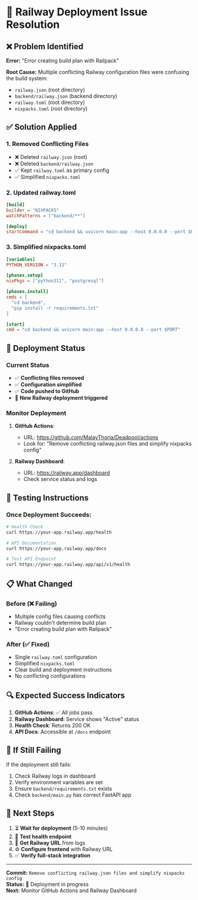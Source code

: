 # 🔧 Railway Deployment Issue Resolution

## ❌ Problem Identified

**Error:** "Error creating build plan with Railpack"

**Root Cause:** Multiple conflicting Railway configuration files were confusing the build system:
- `railway.json` (root directory)
- `backend/railway.json` (backend directory) 
- `railway.toml` (root directory)
- `nixpacks.toml` (root directory)

## ✅ Solution Applied

### 1. **Removed Conflicting Files**
- ❌ Deleted `railway.json` (root)
- ❌ Deleted `backend/railway.json`
- ✅ Kept `railway.toml` as primary config
- ✅ Simplified `nixpacks.toml`

### 2. **Updated railway.toml**
```toml
[build]
builder = "NIXPACKS"
watchPatterns = ["backend/**"]

[deploy]
startCommand = "cd backend && uvicorn main:app --host 0.0.0.0 --port $PORT"
```

### 3. **Simplified nixpacks.toml**
```toml
[variables]
PYTHON_VERSION = "3.11"

[phases.setup]
nixPkgs = ["python311", "postgresql"]

[phases.install]
cmds = [
  "cd backend",
  "pip install -r requirements.txt"
]

[start]
cmd = "cd backend && uvicorn main:app --host 0.0.0.0 --port $PORT"
```

## 🚀 Deployment Status

### Current Status
- ✅ **Conflicting files removed**
- ✅ **Configuration simplified**
- ✅ **Code pushed to GitHub**
- 🔄 **New Railway deployment triggered**

### Monitor Deployment

1. **GitHub Actions**:
   - URL: https://github.com/MalayThoria/Deadpool/actions
   - Look for: "Remove conflicting railway.json files and simplify nixpacks config"

2. **Railway Dashboard**:
   - URL: https://railway.app/dashboard
   - Check service status and logs

## 🧪 Testing Instructions

### Once Deployment Succeeds:

```bash
# Health Check
curl https://your-app.railway.app/health

# API Documentation
curl https://your-app.railway.app/docs

# Test API Endpoint
curl https://your-app.railway.app/api/v1/health
```

## 📋 What Changed

### Before (❌ Failing)
- Multiple config files causing conflicts
- Railway couldn't determine build plan
- "Error creating build plan with Railpack"

### After (✅ Fixed)
- Single `railway.toml` configuration
- Simplified `nixpacks.toml`
- Clear build and deployment instructions
- No conflicting configurations

## 🔍 Expected Success Indicators

1. **GitHub Actions**: ✅ All jobs pass
2. **Railway Dashboard**: Service shows "Active" status
3. **Health Check**: Returns 200 OK
4. **API Docs**: Accessible at `/docs` endpoint

## 🚨 If Still Failing

If the deployment still fails:

1. Check Railway logs in dashboard
2. Verify environment variables are set
3. Ensure `backend/requirements.txt` exists
4. Check `backend/main.py` has correct FastAPI app

## 📝 Next Steps

1. ⏳ **Wait for deployment** (5-10 minutes)
2. 🧪 **Test health endpoint**
3. 🔗 **Get Railway URL** from logs
4. ⚙️ **Configure frontend** with Railway URL
5. ✅ **Verify full-stack integration**

---

**Commit:** `Remove conflicting railway.json files and simplify nixpacks config`  
**Status:** 🔄 Deployment in progress  
**Next:** Monitor GitHub Actions and Railway Dashboard